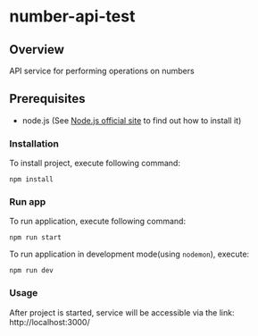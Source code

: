 # number-api-test

## Overview

API service for performing operations on numbers

## Prerequisites

- node.js (See [Node.js official site](https://nodejs.org/en/) to find out how to install it)

### Installation

To install project, execute following command:
```
npm install
```

### Run app

To run application, execute following command:
```
npm run start
```

To run application in development mode(using `nodemon`), execute:
```
npm run dev
```

### Usage

After project is started, service will be accessible via the link: http://localhost:3000/
